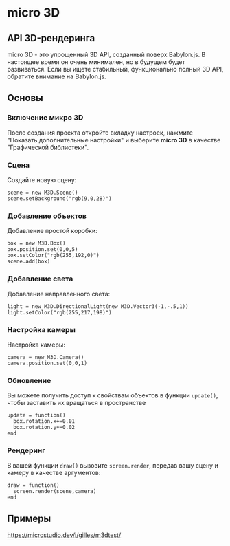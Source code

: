 # micro 3D
## API 3D-рендеринга

micro 3D - это упрощенный 3D API, созданный поверх Babylon.js. В настоящее время он очень минимален, но в будущем будет развиваться. Если вы ищете стабильный, функционально полный 3D API, обратите внимание на Babylon.js.

## Основы

### Включение микро 3D

После создания проекта откройте вкладку настроек, нажмите "Показать дополнительные настройки" и выберите **micro 3D** в качестве "Графической библиотеки".

### Сцена

Создайте новую сцену:

```
scene = new M3D.Scene()
scene.setBackground("rgb(9,0,28)")
```

### Добавление объектов

Добавление простой коробки:

```
box = new M3D.Box()
box.position.set(0,0,5)
box.setColor("rgb(255,192,0)")
scene.add(box)
```

### Добавление света

Добавление направленного света:

```
light = new M3D.DirectionalLight(new M3D.Vector3(-1,-.5,1))
light.setColor("rgb(255,217,198)")
```

### Настройка камеры

Настройка камеры:

```
camera = new M3D.Camera()
camera.position.set(0,0,1)
```

### Обновление

Вы можете получить доступ к свойствам объектов в функции `update()`, чтобы заставить их вращаться в пространстве

```
update = function()
  box.rotation.x+=0.01
  box.rotation.y+=0.02
end
```

### Рендеринг

В вашей функции `draw()` вызовите `screen.render`, передав вашу сцену и камеру в качестве аргументов:

```
draw = function()
  screen.render(scene,camera)
end
```

## Примеры

https://microstudio.dev/i/gilles/m3dtest/
